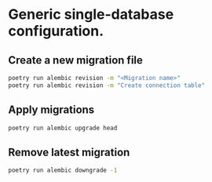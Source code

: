 # Generic single-database configuration.

## Create a new migration file

```bash
poetry run alembic revision -m "<Migration name>"
poetry run alembic revision -m "Create connection table"
```

## Apply migrations

```bash
poetry run alembic upgrade head
```

## Remove latest migration

```bash
poetry run alembic downgrade -1
```
